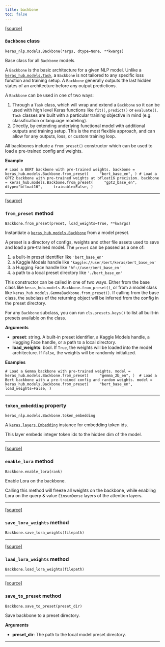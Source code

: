 ```yaml
---
title: backbone
toc: false
---
```


[\[source\]](https://github.com/keras-team/keras-hub/tree/v0.17.0/keras_hub/src/models/backbone.py#L11)

### `Backbone` class

`keras_nlp.models.Backbone(*args, dtype=None, **kwargs)`

Base class for all `Backbone` models.

A `Backbone` is the basic architecture for a given NLP model. Unlike a [`keras_hub.models.Task`](/api/keras_hub/base_classes/task#task-class), a `Backbone` is not tailored to any specific loss function and training setup. A `Backbone` generally outputs the last hidden states of an architecture before any output predictions.

A `Backbone` can be used in one of two ways:

1.  Through a `Task` class, which will wrap and extend a `Backbone` so it can be used with high level Keras functions like `fit()`, `predict()` or `evaluate()`. `Task` classes are built with a particular training objective in mind (e.g. classification or language modeling).
2.  Directly, by extending underlying functional model with additional outputs and training setup. This is the most flexible approach, and can allow for any outputs, loss, or custom training loop.

All backbones include a `from_preset()` constructor which can be used to load a pre-trained config and weights.

**Example**

`# Load a BERT backbone with pre-trained weights. backbone = keras_hub.models.Backbone.from_preset(     "bert_base_en", ) # Load a GPT2 backbone with pre-trained weights at bfloat16 precision. backbone = keras_hub.models.Backbone.from_preset(     "gpt2_base_en",     dtype="bfloat16",     trainable=False, )`

---

[\[source\]](https://github.com/keras-team/keras-hub/tree/v0.17.0/keras_hub/src/models/backbone.py#L127)

### `from_preset` method

`Backbone.from_preset(preset, load_weights=True, **kwargs)`

Instantiate a [`keras_hub.models.Backbone`](/api/keras_hub/base_classes/backbone#backbone-class) from a model preset.

A preset is a directory of configs, weights and other file assets used to save and load a pre-trained model. The `preset` can be passed as a one of:

1.  a built-in preset identifier like `'bert_base_en'`
2.  a Kaggle Models handle like `'kaggle://user/bert/keras/bert_base_en'`
3.  a Hugging Face handle like `'hf://user/bert_base_en'`
4.  a path to a local preset directory like `'./bert_base_en'`

This constructor can be called in one of two ways. Either from the base class like `keras_hub.models.Backbone.from_preset()`, or from a model class like `keras_hub.models.GemmaBackbone.from_preset()`. If calling from the base class, the subclass of the returning object will be inferred from the config in the preset directory.

For any `Backbone` subclass, you can run `cls.presets.keys()` to list all built-in presets available on the class.

**Arguments**

- **preset**: string. A built-in preset identifier, a Kaggle Models handle, a Hugging Face handle, or a path to a local directory.
- **load_weights**: bool. If `True`, the weights will be loaded into the model architecture. If `False`, the weights will be randomly initialized.

**Examples**

`# Load a Gemma backbone with pre-trained weights. model = keras_hub.models.Backbone.from_preset(     "gemma_2b_en", )  # Load a Bert backbone with a pre-trained config and random weights. model = keras_hub.models.Backbone.from_preset(     "bert_base_en",     load_weights=False, )`

---

### `token_embedding` property

`keras_nlp.models.Backbone.token_embedding`

A [`keras.layers.Embedding`](/api/layers/core_layers/embedding#embedding-class) instance for embedding token ids.

This layer embeds integer token ids to the hidden dim of the model.

---

[\[source\]](https://github.com/keras-team/keras-hub/tree/v0.17.0/keras_hub/src/models/backbone.py#L194)

### `enable_lora` method

`Backbone.enable_lora(rank)`

Enable Lora on the backbone.

Calling this method will freeze all weights on the backbone, while enabling Lora on the query & value `EinsumDense` layers of the attention layers.

---

[\[source\]](https://github.com/keras-team/keras-hub/tree/v0.17.0/keras_hub/src/models/backbone.py#L217)

### `save_lora_weights` method

`Backbone.save_lora_weights(filepath)`

---

[\[source\]](https://github.com/keras-team/keras-hub/tree/v0.17.0/keras_hub/src/models/backbone.py#L246)

### `load_lora_weights` method

`Backbone.load_lora_weights(filepath)`

---

[\[source\]](https://github.com/keras-team/keras-hub/tree/v0.17.0/keras_hub/src/models/backbone.py#L185)

### `save_to_preset` method

`Backbone.save_to_preset(preset_dir)`

Save backbone to a preset directory.

**Arguments**

- **preset_dir**: The path to the local model preset directory.

---
